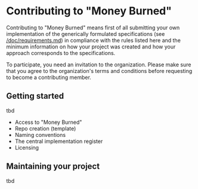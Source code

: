 # Contributing to "Money Burned"

Contributing to "Money Burned" means first of all submitting your own implementation of the generically formulated specifications (see [/doc/requirements.md](/doc/requirements.md)) in compliance with the rules listed here and the minimum information on how your project was created and how your approach corresponds to the specifications.  

To participate, you need an invitation to the organization. Please make sure that you agree to the organization's terms and conditions before requesting to become a contributing member.  

## Getting started

tbd  

- Access to "Money Burned"
- Repo creation (template)
- Naming conventions
- The central implementation register
- Licensing

## Maintaining your project

tbd  
